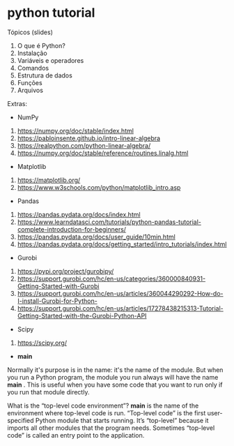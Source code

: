 # python tutorial


Tópicos (slides)
1. O que é Python?
2. Instalação
3. Variáveis e operadores
4. Comandos
5. Estrutura de dados
6. Funções
7. Arquivos

Extras:

- NumPy
1. https://numpy.org/doc/stable/index.html 
2. https://pabloinsente.github.io/intro-linear-algebra
3. https://realpython.com/python-linear-algebra/
4. https://numpy.org/doc/stable/reference/routines.linalg.html

- Matplotlib
1. https://matplotlib.org/
2. https://www.w3schools.com/python/matplotlib_intro.asp

- Pandas
1. https://pandas.pydata.org/docs/index.html
2. https://www.learndatasci.com/tutorials/python-pandas-tutorial-complete-introduction-for-beginners/
3. https://pandas.pydata.org/docs/user_guide/10min.html
4. https://pandas.pydata.org/docs/getting_started/intro_tutorials/index.html

- Gurobi
1. https://pypi.org/project/gurobipy/
2. https://support.gurobi.com/hc/en-us/categories/360000840931-Getting-Started-with-Gurobi
3. https://support.gurobi.com/hc/en-us/articles/360044290292-How-do-I-install-Gurobi-for-Python-
4. https://support.gurobi.com/hc/en-us/articles/17278438215313-Tutorial-Getting-Started-with-the-Gurobi-Python-API

- Scipy
1. https://scipy.org/

- __main__

Normally it's purpose is in the name: it's the name of the module. 
But when you run a Python program, the module you run always will have the name __main__ . 
This is useful when you have some code that you want to run only if you run that module directly.

What is the “top-level code environment”?
__main__ is the name of the environment where top-level code is run. 
“Top-level code” is the first user-specified Python module that starts running. 
It’s “top-level” because it imports all other modules that the program needs. 
Sometimes “top-level code” is called an entry point to the application.

